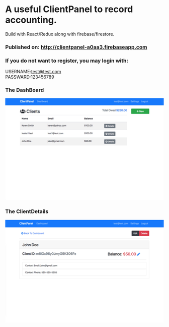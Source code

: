 # A useful ClientPanel to record accounting.  
Build with React/Redux along with firebase/firestore.
### Published on: http://clientpanel-a0aa3.firebaseapp.com

### If you do not want to register, you may login with:  
USERNAME:test@test.com  
PASSWARD:123456789

### The DashBoard
![DashBoard](https://github.com/cca2016/ClientPanel/blob/master/dashboard.jpg)
### The ClientDetails
![CLientDetail](https://github.com/cca2016/ClientPanel/blob/master/clientdetail.jpg)
